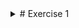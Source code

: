 <details>
<summary># Exercise 1</summary>

<details>
<summary>## 🐋 Working with Podman</summary>

<details>
<summary>### 1️⃣ Install the Podman package (as root)</summary>

```bash
sudo apt update && sudo apt install -y podman
```

</details>

<details>
<summary>### 2️⃣ Create the `webadmin` user with the password "web" (as root)</summary>

```bash
sudo useradd -m webadmin
echo "web:web" | sudo chpasswd
```

</details>

<details>
<summary>### 3️⃣ Connect via SSH to the `webadmin` account</summary>

```bash
ssh webadmin@localhost
```

</details>

<details>
<summary>### 4️⃣ Search for all `httpd` images (as `webadmin`)</summary>

```bash
podman search httpd
```

</details>

<details>
<summary>### 5️⃣ Pull the `httpd` image (as `webadmin`)</summary>

```bash
podman pull docker.io/library/httpd
```

</details>

<details>
<summary>### 6️⃣ List available images (as `webadmin`)</summary>

```bash
podman images
```

</details>

<details>
<summary>### 7️⃣ Inspect the `httpd` image (as `webadmin`)</summary>

Replace `<IMAGE_ID>` with the actual image ID:
```bash
podman inspect <IMAGE_ID>
```

</details>

<details>
<summary>### 8️⃣ Run a rootless container with the `httpd` image (as `webadmin`)</summary>

```bash
mkdir -p /home/webadmin/web
podman run -d --name web -p 8081:80 -v /home/webadmin/web:/usr/local/apache2/htdocs:Z httpd
```

</details>

<details>
<summary>### 9️⃣ List created and active containers (as `webadmin`)</summary>

```bash
podman ps
```

</details>

</details>

<details>
<summary>## 📁 Managing Web Content</summary>

<details>
<summary>### 🔟 Create a web page named `index.html` in the container (as `webadmin`)</summary>

```bash
echo "Bonjour Tekup" > /home/webadmin/web/index.html
```

</details>

</details>

<details>
<summary>## 🛠️ Container Maintenance</summary>

<details>
<summary>### 1️⃣1️⃣ Generate a systemd service for the container (as `webadmin`)</summary>

```bash
podman generate systemd --name web --files --new
mv container-web.service ~/.config/systemd/user/
```

</details>

<details>
<summary>### 1️⃣2️⃣ Start and enable the service at boot (as `webadmin`)</summary>

```bash
systemctl --user enable container-web.service
systemctl --user start container-web.service
```

</details>

<details>
<summary>### 1️⃣3️⃣ Test the `index.html` page in your browser or locally</summary>

Access `http://localhost:8081` in your browser or use:
```bash
curl http://localhost:8081
```

</details>

<details>
<summary>### 1️⃣4️⃣ Reboot and test the systemd service (as root)</summary>

```bash
sudo reboot
```
After reboot, verify the service:
```bash
sudo systemctl status container-web.service
```

</details>

<details>
<summary>### 1️⃣5️⃣ Remove the container (as `webadmin`)</summary>

Replace `<CONTAINER_ID>` with the actual container ID:
```bash
podman stop <CONTAINER_ID>
podman rm <CONTAINER_ID>
```

</details>

<details>
<summary>### 1️⃣6️⃣ Remove the `httpd` image (as `webadmin`)</summary>

Replace `<IMAGE_ID>` with the actual image ID:
```bash
podman rmi <IMAGE_ID>
```

</details>

</details>

</details>